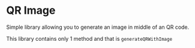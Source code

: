 # QR Image
Simple library allowing you to generate an image in middle of an QR code.

This library contains only 1 method and that is `generateQRWithImage`
